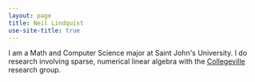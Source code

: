 ```yaml
---
layout: page
title: Neil Lindquist
use-site-title: true
---
```


I am a Math and Computer Science major at Saint John's University.
I do research involving sparse, numerical linear algebra with the [Collegeville](http://github.com/Collegeville) research group.
